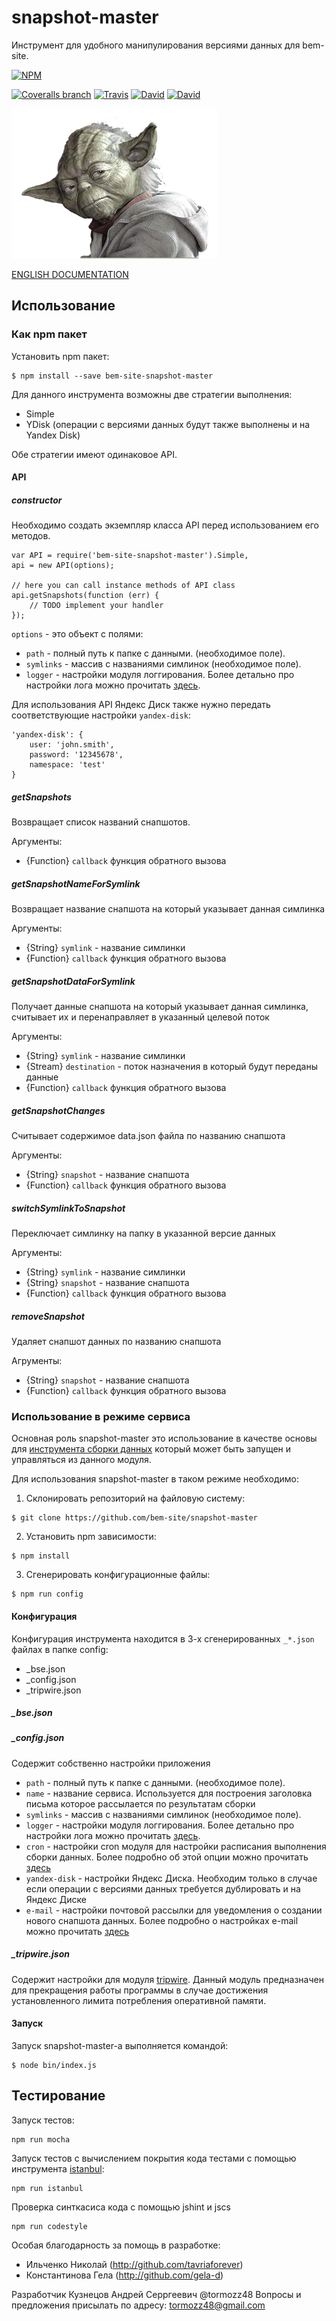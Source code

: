 # snapshot-master
Инструмент для удобного манипулирования версиями данных для bem-site.

[![NPM](https://nodei.co/npm/bem-site-snapshot-master.png)](https://nodei.co/npm/bem-site-snapshot-master/)

[![Coveralls branch](https://img.shields.io/coveralls/bem-site/snapshot-master/master.svg)](https://coveralls.io/r/bem-site/snapshot-master?branch=master)
[![Travis](https://img.shields.io/travis/bem-site/snapshot-master.svg)](https://travis-ci.org/bem-site/snapshot-master)
[![David](https://img.shields.io/david/bem-site/snapshot-master.svg)](https://david-dm.org/bem-site/snapshot-master)
[![David](https://img.shields.io/david/dev/bem-site/snapshot-master.svg)](https://david-dm.org/bem-site/snapshot-master#info=devDependencies)

![GitHub Logo](./logo.gif)

[ENGLISH DOCUMENTATION](./README.md)

## Использование

### Как npm пакет

Установить npm пакет:
```
$ npm install --save bem-site-snapshot-master
```

Для данного инструмента возможны две стратегии выполнения:

* Simple
* YDisk (операции с версиями данных будут также выполнены и на Yandex Disk)

Обе стратегии имеют одинаковое API.

#### API

##### constructor

Необходимо создать экземпляр класса API перед использованием его методов.

```
var API = require('bem-site-snapshot-master').Simple,
api = new API(options);

// here you can call instance methods of API class
api.getSnapshots(function (err) {
    // TODO implement your handler
});
```

`options` - это объект с полями:

* `path` - полный путь к папке с данными. (необходимое поле).
* `symlinks` - массив с названиями симлинок (необходимое поле).
* `logger` - настройки модуля логгирования. Более детально про настройки лога можно прочитать [здесь](https://www.npmjs.com/package/bem-site-logger).

Для использования API Яндекс Диск также нужно передать соответствующие настройки `yandex-disk`:

```
'yandex-disk': {
    user: 'john.smith',
    password: '12345678',
    namespace: 'test'
}
```

##### getSnapshots

Возвращает список названий снапшотов.

Аргументы:
* {Function} `callback` функция обратного вызова

##### getSnapshotNameForSymlink

Возвращает название снапшота на который указывает данная симлинка

Аргументы:
* {String} `symlink` - название симлинки
* {Function} `callback` функция обратного вызова

##### getSnapshotDataForSymlink

Получает данные снапшота на который указывает данная симлинка, считывает их 
и перенаправляет в указанный целевой поток

Аргументы:
* {String} `symlink` - название симлинки
* {Stream} `destination` - поток назначения в который будут переданы данные
* {Function} `callback` функция обратного вызова

##### getSnapshotChanges

Считывает содержимое data.json файла по названию снапшота

Аргументы:
* {String} `snapshot` - название снапшота
* {Function} `callback` функция обратного вызова

##### switchSymlinkToSnapshot

Переключает симлинку на папку в указанной версие данных

Аргументы:
* {String} `symlink` - название симлинки
* {String} `snapshot` - название снапшота
* {Function} `callback` функция обратного вызова

##### removeSnapshot

Удаляет снапшот данных по названию снапшота

Агрументы:
* {String} `snapshot` - название снапшота
* {Function} `callback` функция обратного вызова

### Использование в режиме сервиса

Основная роль snapshot-master это использование в качестве основы для 
[инструмента сборки данных](https://github.com/bem-site/bse-admin) 
который может быть запущен и управляться из данного модуля.

Для использования snapshot-master в таком режиме необходимо:

1. Склонировать репозиторий на файловую систему:
```
$ git clone https://github.com/bem-site/snapshot-master
```
2. Установить npm зависимости:
```
$ npm install
```
3. Сгенерировать конфигурационные файлы:
```
$ npm run config
```

#### Конфигурация

Конфигурация инструмента находится в 3-х сгенерированных `_*.json` файлах в папке config:

* _bse.json 
* _config.json
* _tripwire.json

##### _bse.json

##### _config.json

Содержит собственно настройки приложения

* `path` - полный путь к папке с данными. (необходимое поле).
* `name` - название сервиса. Используется для построения заголовка письма которое рассылается по результатам сборки
* `symlinks` - массив с названиями симлинок (необходимое поле). 
* `logger` - настройки модуля логгирования. Более детально про настройки лога можно прочитать [здесь](https://www.npmjs.com/package/bem-site-logger).
* `cron` - настройки cron модуля для настройки расписания выполнения сборки данных. 
Более подробно об этой опции можно прочитать [здесь](https://www.npmjs.com/package/cron-runner)
* `yandex-disk` - настройки Яндекс Диска. Необходим только в случае если операции с версиями данных
требуется дублировать и на Яндекс Диске
* `e-mail` - настройки почтовой рассылки для уведомления о создании нового снапшота данных.
Более подробно о настройках e-mail можно прочитать [здесь](https://www.npmjs.com/package/bem-site-mail-sender)

##### _tripwire.json

Содержит настройки для модуля [tripwire](https://www.npmjs.com/package/memory-tripwire).
Данный модуль предназначен для прекращения работы программы в случае достижения установленного
лимита потребления оперативной памяти.


#### Запуск

Запуск snapshot-master-а выполняется командой:
```
$ node bin/index.js
```

## Тестирование

Запуск тестов:
```
npm run mocha
```

Запуск тестов с вычислением покрытия кода тестами с помощью инструмента [istanbul](https://www.npmjs.com/package/istanbul):
```
npm run istanbul
```

Проверка синткасиса кода с помощью jshint и jscs
```
npm run codestyle
```

Особая благодарность за помощь в разработке:

* Ильченко Николай (http://github.com/tavriaforever)
* Константинова Гела (http://github.com/gela-d)

Разработчик Кузнецов Андрей Серргеевич @tormozz48
Вопросы и предложения присылать по адресу: tormozz48@gmail.com
